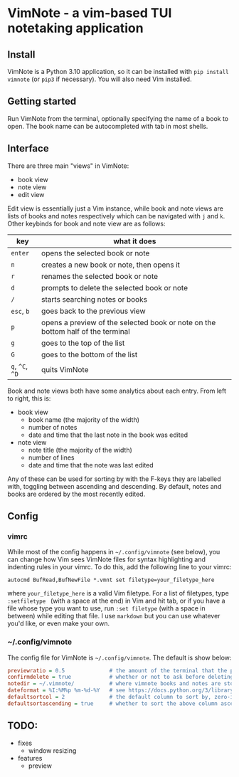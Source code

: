 # VimNote - a vim-based TUI notetaking application

## Install
VimNote is a Python 3.10 application, so it can be installed with `pip install vimnote` (or `pip3` if necessary). You will also need Vim installed.

## Getting started
Run VimNote from the terminal, optionally specifying the name of a book to open. The book name can be autocompleted with tab in most shells.

## Interface
There are three main "views" in VimNote:
- book view
- note view
- edit view

Edit view is essentially just a Vim instance, while book and note views are lists of books and notes respectively which can be navigated with `j` and `k`. Other keybinds for book and note view are as follows:

key|what it does
-|-
`enter`|opens the selected book or note
`n`|creates a new book or note, then opens it
`r`|renames the selected book or note
`d`|prompts to delete the selected book or note
`/`|starts searching notes or books
`esc`, `b`|goes back to the previous view
`p`|opens a preview of the selected book or note on the bottom half of the terminal
`g`|goes to the top of the list
`G`|goes to the bottom of the list
`q`, `^C`, `^D`|quits VimNote

Book and note views both have some analytics about each entry. From left to right, this is:
- book view
    - book name (the majority of the width)
    - number of notes
    - date and time that the last note in the book was edited
- note view
    - note title (the majority of the width)
    - number of lines
    - date and time that the note was last edited

Any of these can be used for sorting by with the F-keys they are labelled with, toggling between ascending and descending. By default, notes and books are ordered by the most recently edited.

## Config
### vimrc
While most of the config happens in `~/.config/vimnote` (see below), you can change how Vim sees VimNote files for syntax highlighting and indenting rules in your vimrc. To do this, add the following line to your vimrc:
```vim
autocmd BufRead,BufNewFile *.vmnt set filetype=your_filetype_here
```
where `your_filetype_here` is a valid Vim filetype. For a list of filetypes, type `:setfiletype ` (with a space at the end) in Vim and hit tab, or if you have a file whose type you want to use, run `:set filetype` (with a space in between) while editing that file. I use `markdown` but you can use whatever you'd like, or even make your own.

### ~/.config/vimnote
The config file for VimNote is `~/.config/vimnote`. The default is show below:

```ini
previewratio = 0.5              # the amount of the terminal that the preview uses
confirmdelete = true            # whether or not to ask before deleting
notedir = ~/.vimnote/           # where vimnote books and notes are stored
dateformat = %I:%M%p %m-%d-%Y   # see https://docs.python.org/3/library/datetime.html#strftime-and-strptime-behavior
defaultsortcol = 2              # the default column to sort by, zero-indexed
defaultsortascending = true     # whether to sort the above column ascending or descending (true or false)
```

## TODO:

- fixes
    - window resizing
- features
    - preview
